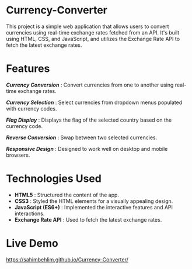 # Currency-Converter

This project is a simple web application that allows users to convert currencies using real-time exchange rates fetched from an API. It's built using HTML, CSS, and JavaScript, and utilizes the Exchange Rate API to fetch the latest exchange rates.

# Features 

***Currency Conversion*** : Convert currencies from one to another using real-time exchange rates.

***Currency Selection*** : Select currencies from dropdown menus populated with currency codes.

***Flag Display*** : Displays the flag of the selected country based on the currency code.

***Reverse Conversion*** : Swap between two selected currencies.

***Responsive Design*** : Designed to work well on desktop and mobile browsers.

# Technologies Used

  - **HTML5** : Structured the content of the app.
  - **CSS3** : Styled the HTML elements for a visually appealing design.
  - **JavaScript (ES6+)** : Implemented the interactive features and API interactions.
  - **Exchange Rate API** : Used to fetch the latest exchange rates.

# Live Demo

https://sahimbehlim.github.io/Currency-Converter/
